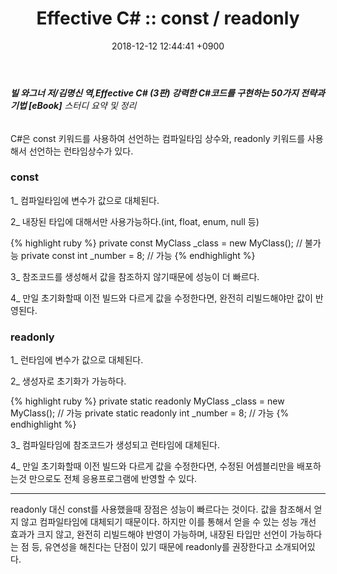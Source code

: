 ﻿---
layout: post
title: "Effective C# :: const / readonly"
date: 2018-12-12 12:44:41 +0900
categories: jekyll update
permalink: /:title
---
###### **빌 와그너 저/김명신 역,Effective C# (3판) 강력한 C#코드를 구현하는 50가지 전략과 기법 [eBook]** 스터디 요약 및 정리

C#은 const 키워드를 사용하여 선언하는 컴파일타임 상수와, readonly 키워드를 사용해서 선언하는 런타임상수가 있다. 

### **const**

1_ 컴파일타임에 변수가 값으로 대체된다.

2_ 내장된 타입에 대해서만 사용가능하다.(int, float, enum, null 등)

{% highlight ruby %}
   private const MyClass _class = new MyClass(); // 불가능
   private const int _number = 8; // 가능
{% endhighlight %}

3_ 참조코드를 생성해서 값을 참조하지 않기때문에 성능이 더 빠르다. 

4_ 만일 초기화할때 이전 빌드와 다르게 값을 수정한다면, 완전히 리빌드해야만 값이 반영된다.


### **readonly**

1_ 런타임에 변수가 값으로 대체된다.

2_ 생성자로 초기화가 가능하다.

{% highlight ruby %}
   private static readonly MyClass _class = new MyClass(); // 가능
   private static readonly int _number = 8; // 가능
{% endhighlight %}

3_ 컴파일타임에 참조코드가 생성되고 런타임에 대체된다. 

4_ 만일 초기화할때 이전 빌드와 다르게 값을 수정한다면, 수정된 어셈블리만을 배포하는것 만으로도 전체 응용프로그램에 반영할 수 있다.


-------------------------------------------------------------------------------------------------------------------------------------------------------------------------------------------

readonly 대신 const를 사용했을때 장점은 성능이 빠르다는 것이다. 값을 참조해서 얻지 않고 컴파일타임에 대체되기 때문이다. 하지만 이를 통해서
얻을 수 있는 성능 개선 효과가 크지 않고, 완전히 리빌드해야 반영이 가능하며, 내장된 타입만 선언이 가능하다는 점 등, 유연성을 해친다는 단점이 있기 때문에 readonly를 권장한다고 소개되어있다.